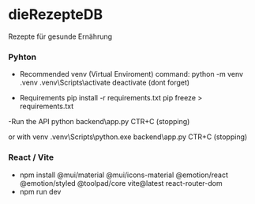 # dieRezepteDB
Rezepte für gesunde Ernährung

### Pyhton

- Recommended venv (Virtual Enviroment)
command: python -m venv .venv
.venv\Scripts\activate
deactivate (dont forget)

- Requirements
pip install -r requirements.txt
pip freeze > requirements.txt

-Run the API
python backend\app.py
CTR+C (stopping)

or with venv 
.venv\Scripts\python.exe backend\app.py
CTR+C (stopping)


### React / Vite

- npm install @mui/material @mui/icons-material @emotion/react @emotion/styled @toolpad/core vite@latest react-router-dom
- npm run dev